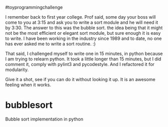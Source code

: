 #toyprogrammingchallenge

I remember back to first year college. Prof said, some day your boss will come to you at 3:15 and ask you to write a sort module and he will need it by 3:30. The answer to this was the bubble sort. the idea being that it might not be the most efficient or elegant sort module, but sure enough it is easy to write. I have been working in the industry since 1989 and to date, no one has ever asked me to write a sort routine. :) 

That said, I challenged myself to write one in 15 minutes, in python because I am trying to relearn python. It took a little longer than 15 minutes, but I did comment it, comply with pylint3 and pycodestyle. And I refactored it for modularity. 

Give it a shot, see if you can do it without looking it up. It is an awesome feeling when it works. 

# bubblesort

Bubble sort implementation in python